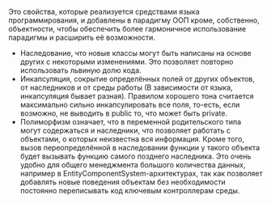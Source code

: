 Это свойства, которые реализуется средствами языка программирования, и добавлены в парадигму ООП кроме, собственно, объектности, чтобы обеспечить более гармоничное использование парадигмы и расширить её возможности.
- Наследование, что новые классы могут быть написаны на основе других с некоторыми изменениями. Это позволяет повторно использовать львиную долю кода.
- Инкапсуляция, сокрытие определённых полей от других объектов, от наследников и от среды работы (В зависимости от языка, инкапсуляция бывает разная). Правилом хорошего тона считается максимально сильно инкапсулировать все поля, то-есть, если возможно, не выводить в public то, что может быть private.
- Полиморфизм означает, что в переменной родительского типа могут содержаться и наследники, что позволяет работать с объектами, о которых неизвестна вся информация. Кроме того, вызов переопределённой в наследовании функции у такого объекта будет вызывать функцию самого позднего наследника. Это очень удобно для общего менеджмента большого количества данных, например в EntityComponentSystem-архитектурах, так как позволяет добавлять новые поведения объектам без необходимости постоянно переписывать код ключевым контроллерам среды.